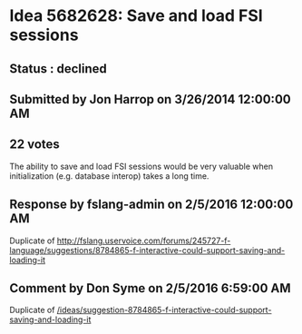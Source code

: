 # Idea 5682628: Save and load FSI sessions #

## Status : declined

## Submitted by Jon Harrop on 3/26/2014 12:00:00 AM

## 22 votes

The ability to save and load FSI sessions would be very valuable when initialization (e.g. database interop) takes a long time.

## Response by fslang-admin on 2/5/2016 12:00:00 AM

Duplicate of http://fslang.uservoice.com/forums/245727-f-language/suggestions/8784865-f-interactive-could-support-saving-and-loading-it


## Comment by Don Syme on 2/5/2016 6:59:00 AM

Duplicate of [/ideas/suggestion-8784865-f-interactive-could-support-saving-and-loading-it](/ideas/suggestion-8784865-f-interactive-could-support-saving-and-loading-it.md)
